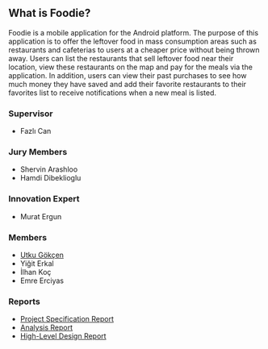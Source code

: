 ## What is Foodie?

Foodie is a mobile application for the Android platform. The purpose of this application is to offer the leftover food in mass consumption areas such as restaurants and cafeterias to users at a cheaper price without being thrown away. Users can list the restaurants that sell leftover food near their location, view these restaurants on the map and pay for the meals via the application. In addition, users can view their past purchases to see how much money they have saved and add their favorite restaurants to their favorites list to receive notifications when a new meal is listed.

### Supervisor

- Fazlı Can

### Jury Members

- Shervin Arashloo
- Hamdi Dibeklioglu

### Innovation Expert

- Murat Ergun


### Members

- [Utku Gökçen](https://github.com/utkugokcen13)
- Yiğit Erkal
- İlhan Koç
- Emre Erciyas

### Reports

- [Project Specification Report](https://github.com/utkugokcen13/Foodie/blob/main/Project%20Specification%20Report.pdf)
- [Analysis Report](https://github.com/utkugokcen13/Foodie/blob/main/Analysis%20Report.pdf)
- [High-Level Design Report](https://github.com/utkugokcen13/Foodie/blob/master/Foodie%20High-Level%20Design%20Report.pdf)

